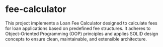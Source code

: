 # fee-calculator
This project implements a Loan Fee Calculator designed to calculate fees for loan applications based on predefined fee structures. It adheres to Object-Oriented Programming (OOP) principles and applies SOLID design concepts to ensure clean, maintainable, and extensible architecture.
